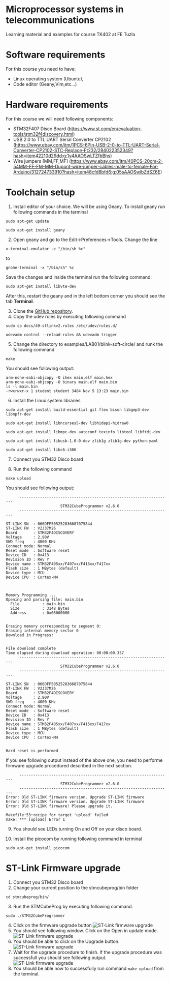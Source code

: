 # Microprocessor systems in telecommunications
  Learning material and examples for course TK402 at FE Tuzla

# Software requirements
  For this course you need to have:
  - Linux operating system (Ubuntu),
  - Code editor (Geany,Vim,etc...)

# Hardware requirements
For this course we will need following components:
- STM32F407 Disco Board (https://www.st.com/en/evaluation-tools/stm32f4discovery.html)
- USB 2.0 to TTL UART Serial Converter CP2102 (https://www.ebay.com/itm/1PCS-6Pin-USB-2-0-to-TTL-UART-Serial-Converter-CP2102-STC-Replace-Ft232/284022352349?hash=item42210d29dd:g:1y4AAOSwLTZfbBhs)
- Wire jumpers [MM,FF,MF] (https://www.ebay.com/itm/40PCS-20cm-2-54MM-FF-FM-MM-Dupont-wire-jumper-cables-male-to-female-For-Arduino/312724733910?hash=item48cfd8bfd6:g:05sAAOSwlbZdSZ6E)

# Toolchain setup

1. Install editor of your choice. We will be using Geany. To install geany run following commands in the terminal
```
sudo apt-get update
```
```
sudo apt-get install geany
```

2. Open geany and go to the Edit->Preferences->Tools. Change the line

```
x-terminal-emulator -e "/bin/sh %c"
```
to

```
gnome-terminal -x "/bin/sh" %c
```

Save the changes and inside the terminal run the following command:
```
sudo apt-get install libvte-dev
```

After this, restart the geany and in the left bottom corner you should see the tab **Terminal**.

3. Clone the [GitHub repository](https://github.com/semir-t/msut).
4. Copy the udev rules by executing following command
```
sudo cp docs/49-stlinkv2.rules /etc/udev/rules.d/
```
```
udevadm control --reload-rules && udevadm trigger
```
5. Change the directory to examples/LAB01/blink-soft-circle/ and runk the following command
```
make
```

You should see following output:
```
arm-none-eabi-objcopy -O ihex main.elf main.hex
arm-none-eabi-objcopy -O binary main.elf main.bin
ls -l main.bin
-rwxrwxr-x 1 student student 3484 Nov 5 13:23 main.bin
```

6. Install the Linux system libraries
```
sudo apt-get install build-essential git flex bison libgmp3-dev libmpfr-dev
```
```
sudo apt-get install libncurses5-dev libhidapi-hidraw0
```
```
sudo apt-get install libmpc-dev autoconf texinfo libtool libftdi-dev
```
```
sudo apt-get install libusb-1.0-0-dev zlib1g zlib1g-dev python-yaml
```
```
sudo apt-get install libc6-i386
```

7. Connect you STM32 Disco board

8. Run the following command
```
make upload
```
You should see following output:
```
      -------------------------------------------------------------------
                        STM32CubeProgrammer v2.6.0
      -------------------------------------------------------------------

ST-LINK SN  : 066DFF505252836687075844
ST-LINK FW  : V2J37M26
Board       : STM32F4DISCOVERY
Voltage     : 2,90V
SWD freq    : 4000 KHz
Connect mode: Normal
Reset mode  : Software reset
Device ID   : 0x413
Revision ID : Rev Y
Device name : STM32F405xx/F407xx/F415xx/F417xx
Flash size  : 1 MBytes (default)
Device type : MCU
Device CPU  : Cortex-M4



Memory Programming ...
Opening and parsing file: main.bin
  File          : main.bin
  Size          : 3148 Bytes
  Address       : 0x08000000


Erasing memory corresponding to segment 0:
Erasing internal memory sector 0
Download in Progress:


File download complete
Time elapsed during download operation: 00:00:00.357
      -------------------------------------------------------------------
                        STM32CubeProgrammer v2.6.0
      -------------------------------------------------------------------

ST-LINK SN  : 066DFF505252836687075844
ST-LINK FW  : V2J37M26
Board       : STM32F4DISCOVERY
Voltage     : 2,90V
SWD freq    : 4000 KHz
Connect mode: Normal
Reset mode  : Software reset
Device ID   : 0x413
Revision ID : Rev Y
Device name : STM32F405xx/F407xx/F415xx/F417xx
Flash size  : 1 MBytes (default)
Device type : MCU
Device CPU  : Cortex-M4


Hard reset is performed
```
If you see following output instead of the above one, you need to performe firmware upgrade procedured described in the next section.
```
      -------------------------------------------------------------------
                        STM32CubeProgrammer v2.6.0
      -------------------------------------------------------------------
Error: Old ST-LINK firmware version. Upgrade ST-LINK firmware
Error: Old ST-LINK firmware version. Upgrade ST-LINK firmware
Error: Old ST-LINK firmware! Please upgrade it.

Makefile:53:recipe for target 'upload' failed
make: *** [upload] Error 1
```
9. You should see LEDs turning On and Off on your disco board.

10. Install the picocom by running following command in terminal
```
sudo apt-get install picocom
```

# ST-Link Firmware upgrade
1. Connect you STM32 Disco board
2. Change your current position to the stmcubeprog/bin folder
```
cd stmcubeprog/bin/
```
3. Run the STMCubeProg by executing following command.
```
sudo ./STM32CubeProgrammer
```
4.  Click on the firmware upgrade button
![ST-Link firmware upgrade](images/st-link-fw-upgrade-01.png  "ST-Link firmware upgrade")
5. You should see following window. Click on the Open in update mode.
![ST-Link firmware upgrade](images/st-link-fw-upgrade-02.png  "ST-Link firmware upgrade")
6. You should be able to click on the Upgrade button.
![ST-Link firmware upgrade](images/st-link-fw-upgrade-03.png  "ST-Link firmware upgrade")
7. Wait for the upgrade procedure to finish. If the upgrade procedure was successfull you should see following output.
![ST-Link firmware upgrade](images/st-link-fw-upgrade-04.png  "ST-Link firmware upgrade")
8. You should be able now to successfully run command ``` make upload ``` from the terminal.



